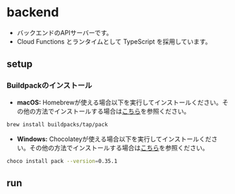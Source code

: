 # backend
- バックエンドのAPIサーバーです。
- Cloud Functions とランタイムとして TypeScript を採用しています。

## setup
### Buildpackのインストール
- **macOS:** Homebrewが使える場合以下を実行してインストールください。その他の方法でインストールする場合は[こちら](https://buildpacks.io/docs/for-platform-operators/how-to/integrate-ci/pack/)を参照ください。

```bash
brew install buildpacks/tap/pack
```

- **Windows:** Chocolateyが使える場合以下を実行してインストールください。その他の方法でインストールする場合は[こちら](https://buildpacks.io/docs/for-platform-operators/how-to/integrate-ci/pack/)を参照ください。

```bash
choco install pack --version=0.35.1
```

## run
